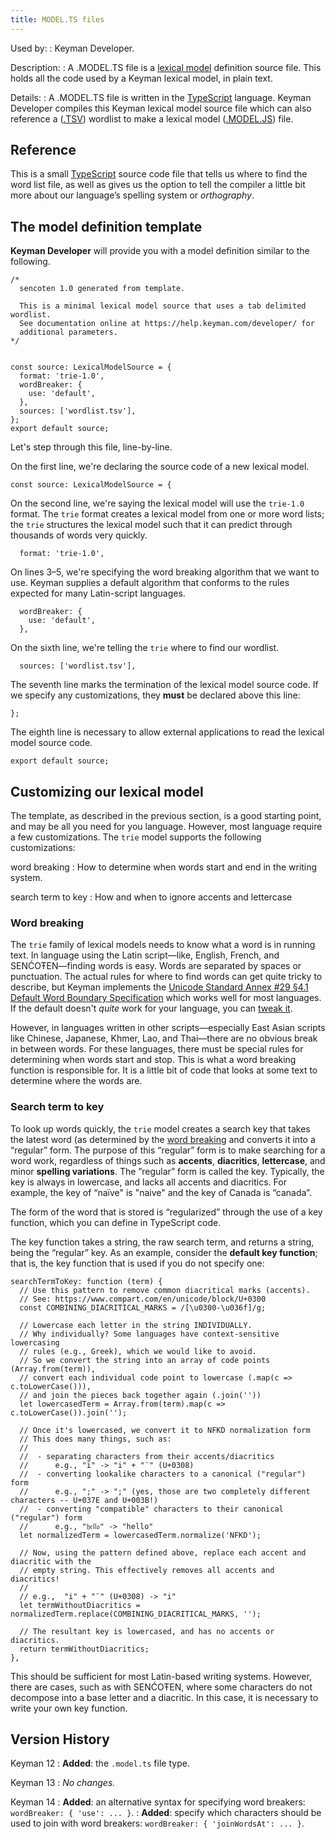 ```yaml
---
title: MODEL.TS files
---
```


Used by:
:   <span class="application">Keyman Developer</span>.

Description:
:   A .MODEL.TS file is a [lexical model](../../guides/lexical-models)
    definition source file. This holds all the code used by a Keyman
    lexical model, in plain text.

Details:
:   A .MODEL.TS file is written in the
    [TypeScript](https://www.typescriptlang.org/) language.
    <span class="application">Keyman Developer</span> compiles this
    Keyman lexical model source file which can also reference a
    ([.TSV](tsv)) wordlist to make a lexical model
    ([.MODEL.JS](model-js)) file.

## Reference

This is a small [TypeScript](https://www.typescriptlang.org/) source
code file that tells us where to find the word list file, as well as
gives us the option to tell the compiler a little bit more about our
language’s spelling system or *orthography*.

## The model definition template

**Keyman Developer** will provide you with a model definition similar to
the following.

``` 
/*
  sencoten 1.0 generated from template.

  This is a minimal lexical model source that uses a tab delimited wordlist.
  See documentation online at https://help.keyman.com/developer/ for
  additional parameters.
*/


const source: LexicalModelSource = {
  format: 'trie-1.0',
  wordBreaker: {
    use: 'default',
  },
  sources: ['wordlist.tsv'],
};
export default source;
```

Let's step through this file, line-by-line.

On the first line, we're declaring the source code of a new lexical
model.

``` lang-typescript
const source: LexicalModelSource = {
```

On the second line, we're saying the lexical model will use the
`trie-1.0` format. The `trie` format creates a lexical model from one or
more word lists; the `trie` structures the lexical model such that it
can predict through thousands of words very quickly.

``` lang-typescript
  format: 'trie-1.0',
```

On lines 3–5, we're specifying the word breaking algorithm that we want
to use. Keyman supplies a default algorithm that conforms to the rules
expected for many Latin-script languages.

``` lang-typescript
  wordBreaker: {
    use: 'default',
  },
```

On the sixth line, we're telling the `trie` where to find our wordlist.

``` lang-typescript
  sources: ['wordlist.tsv'],
```

The seventh line marks the termination of the lexical model source code.
If we specify any customizations, they **must** be declared above this
line:

``` lang-typescript
};
```

The eighth line is necessary to allow external applications to read the
lexical model source code.

``` lang-typescript
export default source;
```

## Customizing our lexical model

The template, as described in the previous section, is a good starting
point, and may be all you need for you language. However, most language
require a few customizations. The `trie` model supports the following
customizations:

word breaking
:   How to determine when words start and end in the writing system.

search term to key
:   How and when to ignore accents and lettercase

### Word breaking

The `trie` family of lexical models needs to know what a word is in
running text. In language using the Latin script—like, English, French,
and SENĆOŦEN—finding words is easy. Words are separated by spaces or
punctuation. The actual rules for where to find words can get quite
tricky to describe, but Keyman implements the [Unicode Standard Annex
\#29 §4.1 Default Word Boundary
Specification](https://unicode.org/reports/tr29/#Word_Boundaries) which
works well for most languages. If the default doesn't *quite* work for
your language, you can [tweak
it](../../guides/lexical-models/advanced/word-breaker.php#join).

However, in languages written in other scripts—especially East Asian
scripts like Chinese, Japanese, Khmer, Lao, and Thai—there are no
obvious break in between words. For these languages, there must be
special rules for determining when words start and stop. This is what a
<span class="dfn">word breaking function</span> is responsible for. It
is a little bit of code that looks at some text to determine where the
words are.

### Search term to key

To look up words quickly, the `trie` model creates a <span class="dfn">
search key </span> that takes the latest word (as determined by the
[word breaking](#toc-word-breaking) and converts it into a “regular”
form. The purpose of this “regular” form is to make searching for a word
work, regardless of things such as **accents**, **diacritics**,
**lettercase**, and minor **spelling variations**. The ”regular” form is
called the <span class="dfn">key</span>. Typically, the key is always in
lowercase, and lacks all accents and diacritics. For example, the key of
“naïve" is "naive" and the key of Canada is “canada”.

The form of the word that is stored is “regularized” through the use of
a <span class="dfn">key function</span>, which you can define in
TypeScript code.

The key function takes a string, the raw search term, and returns a
string, being the “regular” key. As an example, consider the **default
key function**; that is, the key function that is used if you do not
specify one:

``` 
searchTermToKey: function (term) {
  // Use this pattern to remove common diacritical marks (accents).
  // See: https://www.compart.com/en/unicode/block/U+0300
  const COMBINING_DIACRITICAL_MARKS = /[\u0300-\u036f]/g;

  // Lowercase each letter in the string INDIVIDUALLY.
  // Why individually? Some languages have context-sensitive lowercasing
  // rules (e.g., Greek), which we would like to avoid.
  // So we convert the string into an array of code points (Array.from(term)),
  // convert each individual code point to lowercase (.map(c => c.toLowerCase())),
  // and join the pieces back together again (.join(''))
  let lowercasedTerm = Array.from(term).map(c => c.toLowerCase()).join('');

  // Once it's lowercased, we convert it to NFKD normalization form
  // This does many things, such as:
  //
  //  - separating characters from their accents/diacritics
  //      e.g., "ï" -> "i" + "¨" (U+0308)
  //  - converting lookalike characters to a canonical ("regular") form
  //      e.g., ";" -> ";" (yes, those are two completely different characters -- U+037E and U+003B!)
  //  - converting "compatible" characters to their canonical ("regular") form
  //      e.g., "𝔥𝔢𝔩𝔩𝔬" -> "hello"
  let normalizedTerm = lowercasedTerm.normalize('NFKD');

  // Now, using the pattern defined above, replace each accent and diacritic with the
  // empty string. This effectively removes all accents and diacritics!
  //
  // e.g.,  "i" + "¨" (U+0308) -> "i"
  let termWithoutDiacritics = normalizedTerm.replace(COMBINING_DIACRITICAL_MARKS, '');

  // The resultant key is lowercased, and has no accents or diacritics.
  return termWithoutDiacritics;
},
```

This should be sufficient for most Latin-based writing systems. However,
there are cases, such as with SENĆOŦEN, where some characters do not
decompose into a base letter and a diacritic. In this case, it is
necessary to write your own key function.

## Version History

Keyman 12
:   **Added**: the `.model.ts` file type.

Keyman 13
:   *No changes.*

Keyman 14
:   **Added**: an alternative syntax for specifying word breakers:
    `wordBreaker: { 'use': ... }`.
:   **Added**: specify which characters should be used to join with word
    breakers: `wordBreaker: { 'joinWordsAt': ... }`.
